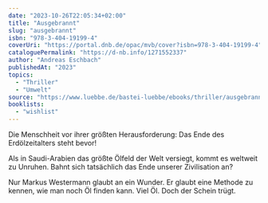 ```yaml
---
date: "2023-10-26T22:05:34+02:00"
title: "Ausgebrannt"
slug: "ausgebrannt"
isbn: "978-3-404-19199-4"
coverUri: "https://portal.dnb.de/opac/mvb/cover?isbn=978-3-404-19199-4"
cataloguePermalink: "https://d-nb.info/1271552337"
author: "Andreas Eschbach"
publishedAt: "2023"
topics:
  - "Thriller"
  - "Umwelt"
source: "https://www.luebbe.de/bastei-luebbe/ebooks/thriller/ausgebrannt/id_3050586"
booklists:
  - "wishlist"
---
```

Die Menschheit vor ihrer größten Herausforderung: Das Ende des Erdölzeitalters
steht bevor!

Als in Saudi-Arabien das größte Ölfeld der Welt versiegt, kommt es weltweit zu
Unruhen. Bahnt sich tatsächlich das Ende unserer Zivilisation an?

Nur Markus Westermann glaubt an ein Wunder. Er glaubt eine Methode zu kennen,
wie man noch Öl finden kann. Viel Öl. Doch der Schein trügt.